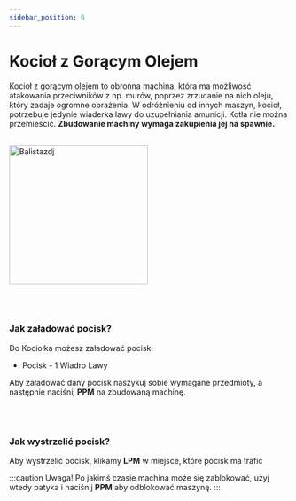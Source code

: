```yaml
---
sidebar_position: 6
---
```

# Kocioł z Gorącym Olejem
Kocioł z gorącym olejem to obronna machina, która ma możliwość atakowania przeciwników z np. murów, poprzez zrzucanie na nich oleju, który zadaje ogromne obrażenia. W odróżnieniu od innych maszyn, kocioł, potrzebuje jedynie wiaderka lawy do uzupełniania amunicji. Kotła nie można przemieścić. **Zbudowanie machiny wymaga zakupienia jej na spawnie.**
<br></br>
<div class="box">
    <img 
    src={require('./img/kociol.png').default}
    alt="Balistazdj"
    width="250"
    />
</div>



<br></br>

### Jak załadować pocisk?
Do Kociołka możesz załadować pocisk:
- Pocisk - 1 Wiadro Lawy

Aby załadować dany pocisk naszykuj sobie wymagane przedmioty, a następnie naciśnij **PPM** na zbudowaną machinę.

<br></br>

### Jak wystrzelić pocisk?
Aby wystrzelić pocisk, klikamy **LPM** w miejsce, które pocisk ma trafić


:::caution Uwaga!
Po jakimś czasie machina może się zablokować, użyj wtedy patyka i naciśnij **PPM** aby odblokować maszynę.
:::
